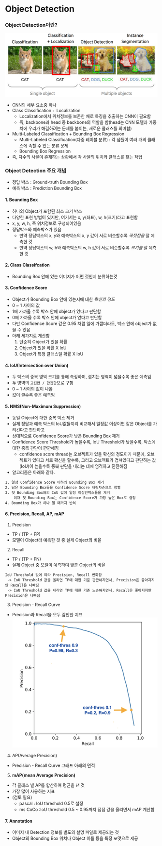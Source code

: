 # Object Detection

### Object Detection이란?
![Alt text](image.png)
* CNN의 세부 요소중 하나
* Class Classification + Localization
     * Localization에서 위치정보를 보존한 채로 특징을 추출하는 CNN이 필요함
     * 즉, backbone과 head 중 backbone의 역할을 함(head는 CNN 모델과 가중치에 우리가 해결하려는 문제를 붙이는, 새로운 클래스를 의미함)
* Multi-Labeled Classification + Bounding Box Regression
    * Multi-Labeled Classification(다중 레이블 분류) : 각 샘플이 여러 개의 클래스에 속할 수 있는 분류 문제
    * Bounding Box Regression
* 즉, 다수의 사물이 존재하는 상황에서 각 사물의 위치와 클래스를 찾는 작업

### Object Detection 주요 개념

* 정답 박스 : Ground-truth Bounding Box
* 예측 박스 : Prediction Bounding Box

#### 1. **Bounding Box**
* 하나의 Object가 포함된 최소 크기 박스
* 다양한 표현 방법이 있지만, 여기서는 x, y(좌표), w, h(크기)라고 표현함
* x, y, w, h, 즉 위치정보로 구성되어있음
* 정답박스와 예측박스가 있음
    * 만약 정답박스의 x, y와 예측박스의 x, y 값이 서로 비슷할수록 *꼭짓점을* 잘 예측한 것
    * 만약 정답박스의 w, h와 예측박스의 w, h 값이 서로 비슷할수록 *크기를* 잘 예측한 것

#### 2. **Class Classifcation**
* Bounding Box 안에 있는 이미지가 어떤 것인지 분류하는것

#### 3. **Confidence Score**
* Object가 Bounding Box 안에 있는지에 대한 *확신의 정도*
* 0 ~ 1 사이의 값
* 1에 가까울 수록 박스 안에 object가 있다고 판단함
* 0에 가까울 수록 박스 안에 object가 없다고 판단함
* 다만 Confidence Score 값은 0.95 처럼 일에 가깝더라도, 박스 안에 object가 없을 수 있음
* 아래 세가지로 계산함
    1. 단순히 Object가 있을 확률
    2. Object가 있을 확률 X IoU
    3. Object가 특정 클래스일 확률 X IoU

#### 4. IoU(Intersection over Union)
* 두 박스의 중복 영역 크기를 통해 측정하며, 겹치는 영역이 넓을수록 좋은 예측임
* 두 영역의 `교집합 / 합집합`으로 구함
* 0 ~ 1 사이의 값이 나옴
* 값이 클수록 좋은 예측임

#### 5. NMS(Non-Maximum Suppression)
* 동일 Object에 대한 중복 박스 제거
* 실제 정답과 예측 박스의 IoU값들끼리 비교해서 일정값 이상이면 같은 Object를 가리킨다고 판단하고
* 상대적으로 Confidence Score가 낮은 Bounding Box 제거
* Confidence Score Threshold가 높을수록, IoU Threshold가 낮을수록, 박스에 대한 중복 판단이 깐깐해짐
    * confidence score thread는 오브젝트가 있을 확신의 정도이기 때문에, 오브젝트가 있다고 서로 확신을 할수록, 그리고 오브젝트가 겹쳐있다고 판단하는 값(IoU)이 높을수록 중복 판단을 내리는 데에 엄격하고 깐깐해짐
* 알고리즘은 아래와 같다.
```
1. 일정 Confidence Score 이하의 Bounding Box 제거
2. 남은 Bounding Box들을 Confidence Score 내림차순으로 정렬
3. 첫 Bounding Box와의 IoU 값이 일정 이상인박스들을 제거
    이때 첫 Bounding Box는 Confidence Score가 가장 높은 Box로 결정
4. Bounding Box가 하나 될 때까지 반복
```

#### 6. Precision, Recall, AP, **mAP**
1. Precision
* TP / (TP + FP)
* 모델이 Object라 예측한 것 중 실제 Object의 비율

2. Recall
* TP / (TP + FN)
* 실제 Object 중 모델이 예측하여 맞춘 Object의 비율

```
IoU Threshold 값에 따라 Precision, Recall 변화함
 -> IoU Threshold 값을 올리면 TP에 대한 기준 깐깐해지면서, Precision은 좋아지지만 Recall은 나빠짐
 -> IoU Threshold 값을 내리면 TP에 대한 기준 느슨해지면서, Recall은 좋아지지만 Precision은 나빠짐
```

3. Precision - Recall Curve
* Precision과 Recall을 모두 감안한 지표
![Alt text](image-1.png)

4. AP(Average Precision)
* Precision - Recall Curve 그래프 아래의 면적

5. **mAP(mean Average Precision)**
* 각 클래스 별 AP를 합산하여 평균을 낸 것
* 가장 많이 사용하는 지표
* (검토 필요)
    * pascal : IoU threshold 0.5로 설정
    * ms CoCo :IoU threshold 0.5 ~ 0.95까지 점점 값을 올리면서 mAP 계산함

#### 7. Annotation
* 이미지 내 Detection 정보를 별도의 설명 파일로 제공되는 것
* Object의 Bounding Box 위치나 Object 이름 등을 특정 포맷으로 제공

